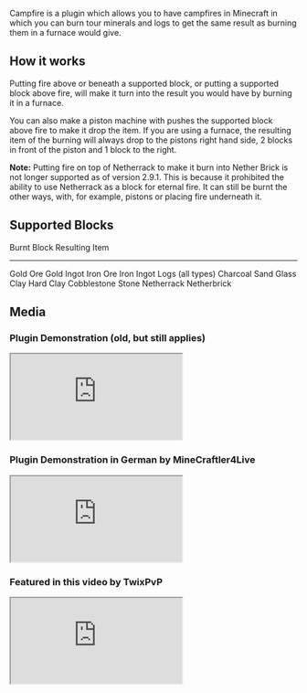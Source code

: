 Campfire is a plugin which allows you to have campfires in Minecraft in which you can burn tour minerals and logs to get the same result as burning them in a furnace would give.

## How it works

Putting fire above or beneath a supported block, or putting a supported block above fire, will make it turn into the result you would have by burning it in a furnace.

You can also make a piston machine with pushes the supported block above fire to make it drop the item. If you are using a furnace, the resulting item of the burning will always drop to the pistons right hand side, 2 blocks in front of the piston and 1 block to the right.

**Note:** Putting fire on top of Netherrack to make it burn into Nether Brick is not longer supported as of version 2.9.1. This is because it prohibited the ability to use Netherrack as a block for eternal fire. It can still be burnt the other ways, with, for example, pistons or placing fire underneath it.


## Supported Blocks

Burnt Block        Resulting Item
------------------ ----------------
Gold Ore           Gold Ingot
Iron Ore           Iron Ingot
Logs (all types)   Charcoal
Sand               Glass
Clay               Hard Clay
Cobblestone        Stone
Netherrack         Netherbrick

## Media

### Plugin Demonstration (old, but still applies)

<iframe src="https://www.youtube.com/embed/q1Wa771UQsY" allowfullscreen></iframe>

### Plugin Demonstration in German by MineCraftler4Live

<iframe src="https://www.youtube.com/embed/O-utE0hDiXw" allowfullscreen></iframe>

### Featured in this video by TwixPvP

<iframe src="https://www.youtube.com/embed/qTOYC4dkdTs" allowfullscreen></iframe>

